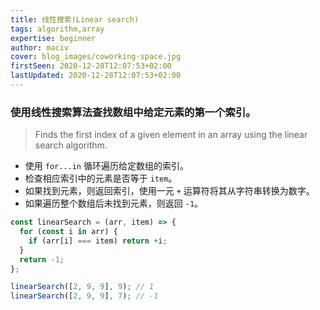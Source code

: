 ```yaml
---
title: 线性搜索(Linear search)
tags: algorithm,array
expertise: beginner
author: maciv
cover: blog_images/coworking-space.jpg
firstSeen: 2020-12-28T12:07:53+02:00
lastUpdated: 2020-12-28T12:07:53+02:00
---
```


### 使用线性搜索算法查找数组中给定元素的第一个索引。
> Finds the first index of a given element in an array using the linear search algorithm.

- 使用 `for...in` 循环遍历给定数组的索引。
- 检查相应索引中的元素是否等于 `item`。
- 如果找到元素，则返回索引，使用一元 `+` 运算符将其从字符串转换为数字。
- 如果遍历整个数组后未找到元素，则返回 `-1`。

```js
const linearSearch = (arr, item) => {
  for (const i in arr) {
    if (arr[i] === item) return +i;
  }
  return -1;
};
```

```js
linearSearch([2, 9, 9], 9); // 1
linearSearch([2, 9, 9], 7); // -1
```

